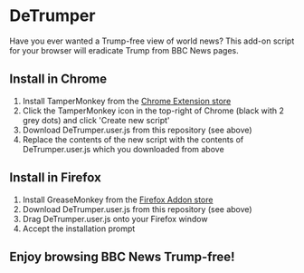 # DeTrumper
Have you ever wanted a Trump-free view of world news? This add-on script for your browser will eradicate Trump from BBC News pages.

## Install in Chrome
1. Install TamperMonkey from the [Chrome Extension store](https://chrome.google.com/webstore/detail/tampermonkey/dhdgffkkebhmkfjojejmpbldmpobfkfo)
2. Click the TamperMonkey icon in the top-right of Chrome (black with 2 grey dots) and click 'Create new script'
3. Download DeTrumper.user.js from this repository (see above)
4. Replace the contents of the new script with the contents of DeTrumper.user.js which you downloaded from above

## Install in Firefox
1. Install GreaseMonkey from the [Firefox Addon store](https://addons.mozilla.org/en-GB/firefox/addon/greasemonkey/)
3. Download DeTrumper.user.js from this repository (see above)
2. Drag DeTrumper.user.js onto your Firefox window
3. Accept the installation prompt

## Enjoy browsing BBC News Trump-free!